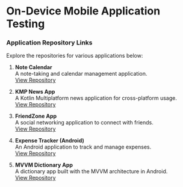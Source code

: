 # On-Device Mobile Application Testing
### Application Repository Links  
Explore the repositories for various applications below:

1. **Note Calendar**  
   A note-taking and calendar management application.  
   [View Repository](https://github.com/Sztorm/NoteCalendar)

2. **KMP News App**  
   A Kotlin Multiplatform news application for cross-platform usage.  
   [View Repository](https://github.com/momintahir/KMP-News-App)

3. **FriendZone App**  
   A social networking application to connect with friends.  
   [View Repository](https://github.com/mohitdamke/FriendZone-App)

4. **Expense Tracker (Android)**  
   An Android application to track and manage expenses.  
   [View Repository](https://github.com/furqanullah717/expense-tracker-android)

5. **MVVM Dictionary App**  
   A dictionary app built with the MVVM architecture in Android.  
   [View Repository](https://github.com/mohitdamke/MVVM-Dictionary-App)
